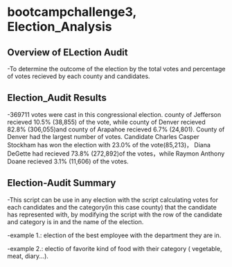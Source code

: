 # bootcampchallenge3, Election_Analysis


## Overview of ELection Audit
    

-To determine the outcome of the election by the total votes and percentage of votes recieved by each county and candidates.
    
    
## Election_Audit Results


 -369711 votes were cast in this congressional election. county of Jefferson recieved 10.5% (38,855) of the vote, while county of Denver recieved 82.8% (306,055)and county of Arapahoe recieved 6.7% (24,801). County of Denver had the largest number of votes. Candidate Charles Casper Stockham has won the election with 23.0% of the vote(85,213)， Diana DeGette had recieved 73.8% (272,892)of the votes，while Raymon Anthony Doane recieved 3.1% (11,606) of the votes.


## Election-Audit Summary


  -This script can be use in any election with the script calculating votes for each candidates and the category(in this case county) that the candidate has represented with, by modifying the script with the row of the candidate and category is in and the name of the election.
  
  
  -example 1.: election of the best employee with the department they are in.
  
  
  -example 2.: electio of favorite kind of food with their category ( vegetable, meat, diary...). 

